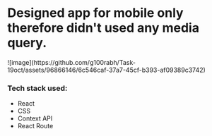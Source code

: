 <h1>Designed app for mobile only therefore didn't used any media query.</h1>
![image](https://github.com/g100rabh/Task-19oct/assets/96866146/6c546caf-37a7-45cf-b393-af09389c3742)
<h3>Tech stack used:</h3>
<ul>
  <li>React</li>
  <li>CSS</li>
  <li>Context API</li>
  <li>React Route</li>
</ul>
